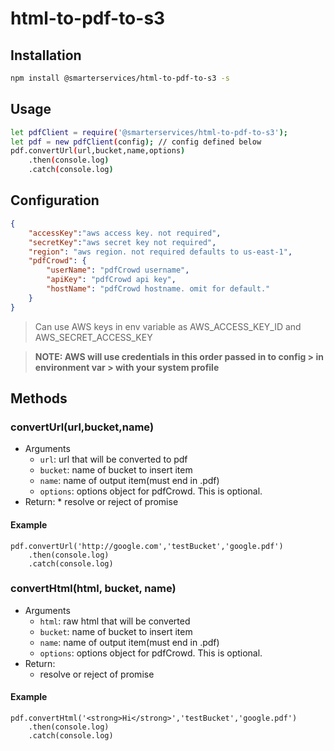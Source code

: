 # html-to-pdf-to-s3

## Installation

``` bash
npm install @smarterservices/html-to-pdf-to-s3 -s
```

## Usage

```bash
let pdfClient = require('@smarterservices/html-to-pdf-to-s3');
let pdf = new pdfClient(config); // config defined below
pdf.convertUrl(url,bucket,name,options)
	.then(console.log)
	.catch(console.log)
```

## Configuration
```json
{
	"accessKey":"aws access key. not required",
	"secretKey":"aws secret key not required",
	"region": "aws region. not required defaults to us-east-1",
	"pdfCrowd": {
		"userName": "pdfCrowd username",
		"apiKey": "pdfCrowd api key",
		"hostName": "pdfCrowd hostname. omit for default."
	}
}
```
> Can use AWS keys in env variable as AWS_ACCESS_KEY_ID
	and AWS_SECRET_ACCESS_KEY

> **NOTE: AWS will use credentials in this order passed in to config > in environment var > with your system profile**

## Methods

### convertUrl(url,bucket,name)

* Arguments
	* `url`: url that will be converted to pdf
	* `bucket`: name of bucket to insert item
	* `name`: name of output item(must end in .pdf)
	* `options`: options object for pdfCrowd.  This is optional.
* Return:
		* resolve or reject of promise

#### Example

```
pdf.convertUrl('http://google.com','testBucket','google.pdf')
	.then(console.log)
	.catch(console.log)
```

### convertHtml(html, bucket, name)
* Arguments
	* `html`: raw html that will be converted
	* `bucket`: name of bucket to insert item
	* `name`: name of output item(must end in .pdf)
	* `options`: options object for pdfCrowd.  This is optional.
* Return:
	* resolve or reject of promise

#### Example
```
pdf.convertHtml('<strong>Hi</strong>','testBucket','google.pdf')
	.then(console.log)
	.catch(console.log)					
```

